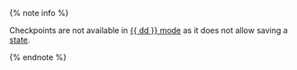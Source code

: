 {% note info %}

Checkpoints are not available in [{{ dd }} mode](../../datasphere/concepts/project.md#dedicated) as it does not allow saving a [state](../../datasphere/concepts/save-state.md).

{% endnote %}